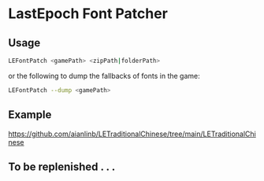 # LastEpoch Font Patcher

## Usage
```sh
LEFontPatch <gamePath> <zipPath|folderPath>
```
or the following to dump the fallbacks of fonts in the game:
```sh
LEFontPatch --dump <gamePath>
```
## Example
https://github.com/aianlinb/LETraditionalChinese/tree/main/LETraditionalChinese

## To be replenished . . .